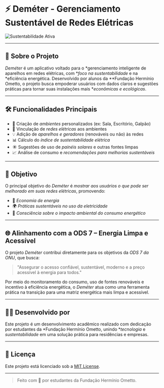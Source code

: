 # ⚡ Deméter - Gerenciamento Sustentável de Redes Elétricas

![Sustentabilidade Ativa](https://img.shields.io/badge/Sustentabilidade-Ativa-28a745?style=for-the-badge)

---

## 🌱 Sobre o Projeto

*Deméter* é um aplicativo voltado para o *gerenciamento inteligente de aparelhos em redes elétricas, com **foco na sustentabilidade* e na *eficiência energética. Desenvolvido por alunos da **Fundação Hermínio Ometto, o projeto busca empoderar usuários com dados claros e sugestões práticas para tornar suas instalações mais **econômicas e ecológicas*.

---

## 🛠️ Funcionalidades Principais

- 🔧 Criação de *ambientes* personalizados (ex: Sala, Escritório, Galpão)
- 🔌 Vinculação de *redes elétricas* aos ambientes
- 💡 Adição de *aparelhos e geradores* (renováveis ou não) às redes
- 📊 Cálculo do *índice de sustentabilidade elétrica*
- ☀️ Sugestões de uso de *painéis solares* e outras fontes limpas
- 📈 Análise de consumo e *recomendações para melhorias sustentáveis*

---

## 🎯 Objetivo

O principal objetivo do *Deméter* é *mostrar aos usuários o que pode ser melhorado em suas redes elétricas*, promovendo:

- 💸 *Economia de energia*
- 🌍 *Práticas sustentáveis no uso da eletricidade*
- 🧠 *Consciência sobre o impacto ambiental do consumo energético*

---

## 🌐 Alinhamento com a ODS 7 – Energia Limpa e Acessível

O projeto *Deméter* contribui diretamente para os objetivos da *ODS 7 da ONU*, que busca:

> "Assegurar o acesso confiável, sustentável, moderno e a preço acessível à energia para todos."

Por meio do monitoramento do consumo, uso de fontes renováveis e incentivo à eficiência energética, o *Deméter* atua como uma ferramenta prática na transição para uma matriz energética mais limpa e acessível.

---

## 🧑‍💻 Desenvolvido por

Este projeto é um desenvolvimento acadêmico realizado com dedicação por estudantes da *Fundação Hermínio Ometto, unindo **tecnologia* e *sustentabilidade* em uma solução prática para residências e empresas.

---

## 📄 Licença

Este projeto está licenciado sob a [MIT License](LICENSE).

---

> Feito com 💚 por estudantes da Fundação Hermínio Ometto.